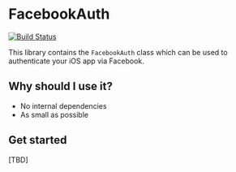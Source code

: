 # FacebookAuth

[![Build Status](https://travis-ci.org/slashkeys/FacebookAuth.svg?branch=master)](https://travis-ci.org/slashkeys/FacebookAuth)

This library contains the `FacebookAuth` class which can be used to authenticate your iOS app via Facebook.

## Why should I use it?

- No internal dependencies
- As small as possible

## Get started

[TBD]
